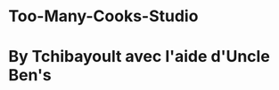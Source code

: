 # Too-Many-Cooks-Studio
# By Tchibayoult avec l'aide d'Uncle Ben's
<!-- Mise à jour pour forcer GitHub Pages -->
